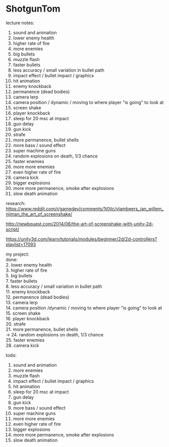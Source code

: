 # ShotgunTom

lecture notes:  
1. sound and animation  
2. lower enemy health  
3. higher rate of fire  
4. more enemies  
5. big bullets  
6. muzzle flash  
7. faster bullets  
8. less accuracy / small variation in bullet path  
9. impact effect / bullet impact / graphics  
10. hit animation  
11. enemy knockback  
12. permanence (dead bodies)  
13. camera lerp  
14. camera position / dynamic / moving to where player "is going" to look at  
15. screen shake  
16. player knockback  
17. sleep for 20 msc at impact  
18. gun delay  
19. gun kick  
20. strafe  
21. more permanence, bullet shells  
22. more bass / sound effect  
23. super machine guns  
24. random explosions on death, 1/3 chance  
25. faster enemies  
26. more more enemies  
27. even higher rate of fire  
28. camera kick  
29. bigger explosions  
30. more more permanence, smoke after explosions  
31. slow death animation  


research:
https://www.reddit.com/r/gamedev/comments/1t0jlc/vlambeers_jan_willem_nijman_the_art_of_screenshake/

http://newbquest.com/2014/06/the-art-of-screenshake-with-unity-2d-script/

https://unity3d.com/learn/tutorials/modules/beginner/2d/2d-controllers?playlist=17093




my project:  
done:  
2. lower enemy health  
3. higher rate of fire  
5. big bullets  
7. faster bullets  
8. less accuracy / small variation in bullet path  
11. enemy knockback  
12. permanence (dead bodies)  
13. camera lerp  
14. camera position /dynamic / moving to where player "is going" to look at  
15. screen shake  
16. player knockback  
20. strafe  
21. more permanence, bullet shells  
-> 24. random explosions on death, 1/3 chance   
25. faster enemies  
28. camera kick



todo:  
1. sound and animation  
4. more enemies  
6. muzzle flash  
9. impact effect / bullet impact / graphics  
10. hit animation  
17. sleep for 20 msc at impact  
18. gun delay  
19. gun kick  
22. more bass / sound effect  
23. super machine guns   
26. more more enemies  
27. even higher rate of fire  
29. bigger explosions  
30. more more permanence, smoke after explosions  
31. slow death animation  






